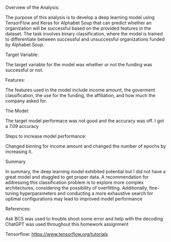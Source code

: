 Overview of the Analysis:

The purpose of this analysis is to develop a deep learning model using TensorFlow and Keras for Alphabet Soup that can predict whether an organization will be successful based on the provided features in the dataset. The task involves binary classification, where the model is trained to differentiate between successful and unsuccessful organizations funded by Alphabet Soup.


Target Variable:

The target variable for the model was whether or not the funding was successful or not.


Features:

The features used in the model include income amount, the goverment classification, the use for the funding, the affiliation, and how much the company asked for.


The Model:

The target model performace was not good and the accuracy was off. I got a 7.09 accuracy 


Steps to increase model performance:

Changed binning for income amount and changed the number of epochs by increasing it. 

Summary

In summary, the deep learning model exhibited potential but I did not have a great model and stuggled to get proper data. A recommendation for addressing this classification problem is to explore more complex architectures, considering the possibility of overfitting. Additionally, fine-tuning hyperparameters and conducting a more exhaustive search for optimal configurations may lead to improved model performance

References:

Ask BCS was used to trouble shoot some error and help with the decoding 
ChatGPT was used throughout this homework assignment

Tensorflow: https://www.tensorflow.org/tutorials


